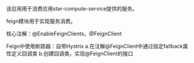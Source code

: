 该应用用于消费应用star-compute-service提供的服务。

feign模块用于实现服务消费。

核心注解：@EnableFeignClients，@FeignClient

Feign中使用断路器：自带Hystrix
	a.在注解@FeignClient中通过指定fallback属性定义回调类
	b.创建回调类，实现@FeignClient的接口